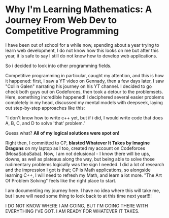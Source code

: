 # Why I'm Learning Mathematics: A Journey From Web Dev to Competitive Programming

I have been out of school for a while now, spending about a year trying to learn web development, I do not know how this looks on me but after this year, it is safe to say I still do not know how to develop web applications.

So i decided to look into other programming fields.

Competitive programming in particular, caught my attention, and this is how it happened: first, I saw a YT video on Gennady, then a few days later, I saw "Collin Galen" narrating his journey on his YT channel. I decided to go check both guys out on Codeforces, then took a detour to the problemsets. Here, something incredible happened! I deciphered several easier problems completely in my head, discussed my mental models with deepseek, laying out step-by-step approaches like this: 

"I don't know how to write c++ yet, but if i did, I would write code that does A, B, C, and D to solve 'that' problem."

Guess what? **All of my logical solutions were spot on!**

Right then, I committed to CP, **blasted Whatever It Takes by Imagine Dragons** on my laptop as I too, created my account on Codeforces (MosaSabaSaba).
Now, I am not delusional - I know there will be ups, downs, as well as plateaus along the way, but being able to solve those rudimentary problems logically was the sign I needed.
I did a lot of research and the impression I got is that; CP is Math applications, so alongside learning C++, I will need to refresh my Math, and learn a lot more. "The Art Of Problem Solving" feels like the right place to start.

I am documenting my journey here. I have no idea where this will take me, but I sure will need some thing to look back to at this time next year!!!!


I DO NOT KNOW WHERE I AM GOING, BUT I'M GOING THERE WITH EVERYTHING I'VE GOT. I AM READY FOR WHATEVER IT TAKES.
